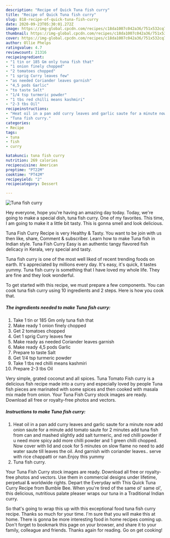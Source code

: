```yaml
---
description: "Recipe of Quick Tuna fish curry"
title: "Recipe of Quick Tuna fish curry"
slug: 818-recipe-of-quick-tuna-fish-curry
date: 2020-09-23T05:30:01.272Z
image: https://img-global.cpcdn.com/recipes/c18da1007c042a36/751x532cq70/tuna-fish-curry-recipe-main-photo.jpg
thumbnail: https://img-global.cpcdn.com/recipes/c18da1007c042a36/751x532cq70/tuna-fish-curry-recipe-main-photo.jpg
cover: https://img-global.cpcdn.com/recipes/c18da1007c042a36/751x532cq70/tuna-fish-curry-recipe-main-photo.jpg
author: Ollie Phelps
ratingvalue: 4.7
reviewcount: 21316
recipeingredient:
- "1 tin or 185 Gm only tuna fish that"
- "1 onion finely chopped"
- "2 tomatoes chopped"
- "1 sprig Curry leaves few"
- "as needed Coriander leaves garnish"
- "4,5 pods Garlic"
- "to taste Salt"
- "1/4 tsp turmeric powder"
- "1 tbs red chilli means kashmiri"
- "2-3 tbs Oil"
recipeinstructions:
- "Heat oil in a pan add curry leaves and garlic saute for a minute now add onion saute for a minute add tomato saute for 2 minutes add tuna fish from can and mashed slightly add salt turmeric, and red chilli powder if u need more spicy add more chilli powder and 1 green chilli chopped. Now cover with lid and cook for 5 minutes on slow flame no need to add water saute till leaves the oil. And garnish with coriander leaves.. serve with rice chappatti or nan.Enjoy this yummy"
- "Tuna fish curry."
categories:
- Recipe
tags:
- tuna
- fish
- curry

katakunci: tuna fish curry 
nutrition: 269 calories
recipecuisine: American
preptime: "PT22M"
cooktime: "PT42M"
recipeyield: "2"
recipecategory: Dessert

---
```



![Tuna fish curry](https://img-global.cpcdn.com/recipes/c18da1007c042a36/751x532cq70/tuna-fish-curry-recipe-main-photo.jpg)

Hey everyone, hope you're having an amazing day today. Today, we're going to make a special dish, tuna fish curry. One of my favorites. This time, I am going to make it a little bit tasty. This is gonna smell and look delicious.

Tuna Fish Curry Recipe is very Healthy &amp; Tasty. You want to be join with us then like, share, Comment &amp; subscriber. Learn how to make Tuna fish in Indian style. Tuna Fish Curry Easy is an authentic tangy flavored fish delicacy in Kerala, very special and tasty.

Tuna fish curry is one of the most well liked of recent trending foods on earth. It's appreciated by millions every day. It's easy, it's quick, it tastes yummy. Tuna fish curry is something that I have loved my whole life. They are fine and they look wonderful.


To get started with this recipe, we must prepare a few components. You can cook tuna fish curry using 10 ingredients and 2 steps. Here is how you cook that.

<!--inarticleads1-->

##### The ingredients needed to make Tuna fish curry:

1. Take 1 tin or 185 Gm only tuna fish that
1. Make ready 1 onion finely chopped
1. Get 2 tomatoes chopped
1. Get 1 sprig Curry leaves few
1. Make ready as needed Coriander leaves garnish
1. Make ready 4,5 pods Garlic
1. Prepare to taste Salt
1. Get 1/4 tsp turmeric powder
1. Take 1 tbs red chilli means kashmiri
1. Prepare 2-3 tbs Oil


Very simple, grated coconut and all spices. Tuna Tomato Fish curry is a delicious fish recipe made into a curry and especially loved by people Tuna fish pieces are marinated with some spices and then cooked with masala mix made from onion. Your Tuna Fish Curry stock images are ready. Download all free or royalty-free photos and vectors. 

<!--inarticleads2-->

##### Instructions to make Tuna fish curry:

1. Heat oil in a pan add curry leaves and garlic saute for a minute now add onion saute for a minute add tomato saute for 2 minutes add tuna fish from can and mashed slightly add salt turmeric, and red chilli powder if u need more spicy add more chilli powder and 1 green chilli chopped. Now cover with lid and cook for 5 minutes on slow flame no need to add water saute till leaves the oil. And garnish with coriander leaves.. serve with rice chappatti or nan.Enjoy this yummy
1. Tuna fish curry.


Your Tuna Fish Curry stock images are ready. Download all free or royalty-free photos and vectors. Use them in commercial designs under lifetime, perpetual &amp; worldwide rights. Depart the Everyday with This Quick Tuna Curry Recipe from Bumble Bee. When you&#39;re tired of the same ol&#39; same ol&#39;, this delicious, nutritious palate pleaser wraps our tuna in a Traditional Indian curry. 

So that's going to wrap this up with this exceptional food tuna fish curry recipe. Thanks so much for your time. I'm sure that you will make this at home. There is gonna be more interesting food in home recipes coming up. Don't forget to bookmark this page on your browser, and share it to your family, colleague and friends. Thanks again for reading. Go on get cooking!
